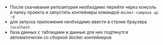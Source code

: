 - После скачивания репозитория необходимо перейти через консоль в папку проекта и запустить контейнеры командой
`docker-compose up -d`
- для запуска приложения необходимо ввести в строке браузера `localhost`
- база данных с таблицами и данные для них подтянутся автоматически со сборкой docker контейнеров
